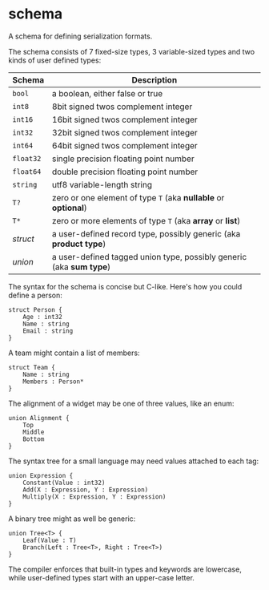 schema
======

A schema for defining serialization formats.

The schema consists of 7 fixed-size types, 3 variable-sized types and two kinds of user defined types:

Schema   | Description
------   | -----------
`bool`   | a boolean, either false or true
`int8`   | 8bit signed twos complement integer
`int16`  | 16bit signed twos complement integer
`int32`  | 32bit signed twos complement integer
`int64`  | 64bit signed twos complement integer
`float32`| single precision floating point number
`float64`| double precision floating point number
`string` | utf8 variable-length string
`T?`     | zero or one element of type `T` (aka **nullable** or **optional**)
`T*`     | zero or more elements of type `T` (aka **array** or **list**)
*struct* | a user-defined record type, possibly generic (aka **product type**)
*union*  | a user-defined tagged union type, possibly generic (aka **sum type**)

The syntax for the schema is concise but C-like. Here's how you could define a person:

    struct Person {
        Age : int32
        Name : string
        Email : string
    }
    
A team might contain a list of members:

    struct Team {
        Name : string
        Members : Person*
    }
    
The alignment of a widget may be one of three values, like an enum:

    union Alignment {
        Top
        Middle
        Bottom
    }
    
The syntax tree for a small language may need values attached to each tag:

    union Expression {
        Constant(Value : int32)
        Add(X : Expression, Y : Expression)
        Multiply(X : Expression, Y : Expression)
    }

A binary tree might as well be generic:

    union Tree<T> {
        Leaf(Value : T)
        Branch(Left : Tree<T>, Right : Tree<T>)
    }
    
The compiler enforces that built-in types and keywords are lowercase, while user-defined types start with an upper-case letter.
